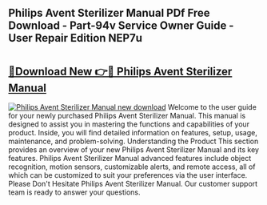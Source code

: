 ## Philips Avent Sterilizer Manual PDf Free Download - Part-94v Service Owner Guide - User Repair Edition NEP7u

# <h2><a href="http://bc28991.oget.top/?id=Philips+Avent+Sterilizer+Manual">🔗Download New 👉🔴 Philips Avent Sterilizer Manual</a></h2>

[![Philips Avent Sterilizer Manual new download](https://i.imgur.com/5g1atiW.png)](http://bc28991.oget.top/?id=Philips+Avent+Sterilizer+Manual)
Welcome to the user guide for your newly purchased Philips Avent Sterilizer Manual. This manual is designed to assist you in mastering the functions and capabilities of your product. Inside, you will find detailed information on features, setup, usage, maintenance, and problem-solving. Understanding the Product This section provides an overview of your new Philips Avent Sterilizer Manual and its key features. Philips Avent Sterilizer Manual advanced features include object recognition, motion sensors, customizable alerts, and remote access, all of which can be customized to suit your preferences via the user interface. Please Don't Hesitate Philips Avent Sterilizer Manual. Our customer support team is ready to answer your questions.
